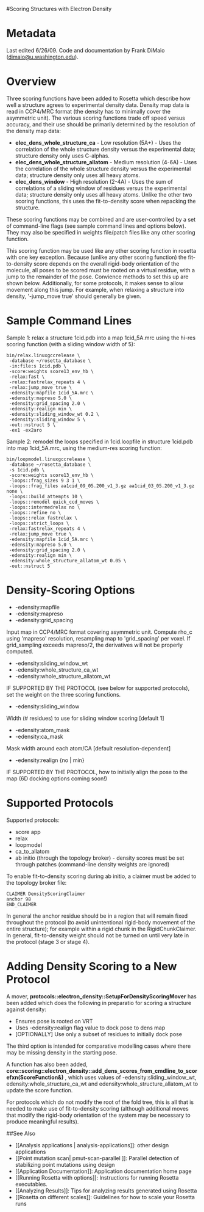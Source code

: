 #Scoring Structures with Electron Density

Metadata
========

Last edited 6/26/09. Code and documentation by Frank DiMaio (dimaio@u.washington.edu).

Overview
========

Three scoring functions have been added to Rosetta which describe how well a structure agrees to experimental density data. Density map data is read in CCP4/MRC format (the density has to minimally cover the asymmetric unit). The various scoring functions trade off speed versus accuracy, and their use should be primarily determined by the resolution of the density map data:

-   **elec\_dens\_whole\_structure\_ca** - Low resolution (5A+) - Uses the correlation of the whole structure density versus the experimental data; structure density only uses C-alphas.
-   **elec\_dens\_whole\_structure\_allatom** - Medium resolution (4-6A) - Uses the correlation of the whole structure density versus the experimental data; structure density only uses all heavy atoms.
-   **elec\_dens\_window** - High resolution (2-4A) - Uses the sum of correlations of a sliding window of residues versus the experimental data; structure density only uses all heavy atoms. Unlike the other two scoring functions, this uses the fit-to-density score when repacking the structure.

These scoring functions may be combined and are user-controlled by a set of command-line flags (see sample command lines and options below). They may also be specified in weights file/patch files like any other scoring function.

This scoring function may be used like any other scoring function in rosetta with one key exception. Because (unlike any other scoring function) the fit-to-density score depends on the overall rigid-body orientation of the molecule, all poses to be scored must be rooted on a virtual residue, with a jump to the remainder of the pose. Convience methods to set this up are shown below. Additionally, for some protocols, it makes sense to allow movement along this jump. For example, when relaxing a structure into density, '-jump\_move true' should generally be given.

Sample Command Lines
====================

Sample 1: relax a structure 1cid.pdb into a map 1cid\_5A.mrc using the hi-res scoring function (with a sliding window width of 5):

```
bin/relax.linuxgccrelease \
 -database ~/rosetta_database \
 -in:file:s 1cid.pdb \
 -score:weights score13_env_hb \
 -relax:fast \
 -relax:fastrelax_repeats 4 \
 -relax:jump_move true \
 -edensity:mapfile 1cid_5A.mrc \
 -edensity:mapreso 5.0 \
 -edensity:grid_spacing 2.0 \
 -edensity:realign min \
 -edensity:sliding_window_wt 0.2 \
 -edensity:sliding_window 5 \
 -out::nstruct 5 \
 -ex1 -ex2aro 
```

Sample 2: remodel the loops specified in 1cid.loopfile in structure 1cid.pdb into map 1cid\_5A.mrc, using the medium-res scoring function:

```
bin/loopmodel.linuxgccrelease \
 -database ~/rosetta_database \
 -s 1cid.pdb \
 -score:weights score13_env_hb \
 -loops::frag_sizes 9 3 1 \
 -loops::frag_files aa1cid_09_05.200_v1_3.gz aa1cid_03_05.200_v1_3.gz none \
 -loops::build_attempts 10 \
 -loops::remodel quick_ccd_moves \
 -loops::intermedrelax no \
 -loops::refine no \
 -loops::relax fastrelax \
 -loops::strict_loops \
 -relax:fastrelax_repeats 4 \
 -relax:jump_move true \
 -edensity:mapfile 1cid_5A.mrc \
 -edensity:mapreso 5.0 \
 -edensity:grid_spacing 2.0 \
 -edensity:realign min \
 -edensity:whole_structure_allatom_wt 0.05 \
 -out::nstruct 5
```

Density-Scoring Options
=======================

-   -edensity:mapfile
-   -edensity:mapreso
-   -edensity:grid\_spacing

Input map in CCP4/MRC format covering asymmetric unit. Compute rho\_c using 'mapreso' resolution, resampling map to 'grid\_spacing' per voxel. If grid\_sampling exceeds mapreso/2, the derivatives will not be properly computed.

-   -edensity:sliding\_window\_wt
-   -edensity:whole\_structure\_ca\_wt
-   -edensity:whole\_structure\_allatom\_wt

IF SUPPORTED BY THE PROTOCOL (see below for supported protocols), set the weight on the three scoring functions.

-   -edensity:sliding\_window

Width (\# residues) to use for sliding window scoring [default 1]

-   -edensity:atom\_mask
-   -edensity:ca\_mask

Mask width around each atom/CA [default resolution-dependent]

-   -edensity:realign {no | min}

IF SUPPORTED BY THE PROTOCOL, how to initially align the pose to the map (6D docking options coming soon!)

Supported Protocols
===================

Supported protocols:

-   score app
-   relax
-   loopmodel
-   ca\_to\_allatom
-   ab initio (through the topology broker) - density scores must be set through patches (command-line density weights are ignored)

To enable fit-to-density scoring during ab initio, a claimer must be added to the topology broker file:

```
CLAIMER DensityScoringClaimer
anchor 98
END_CLAIMER
```

In general the anchor residue should be in a region that will remain fixed throughout the protocol (to avoid unintentional rigid-body movement of the entire structure); for example within a rigid chunk in the RigidChunkClaimer. In general, fit-to-density weight should not be turned on until very late in the protocol (stage 3 or stage 4).

Adding Density Scoring to a New Protocol
========================================

A mover, **protocols::electron\_density::SetupForDensityScoringMover** has been added which does the following in preparatio for scoring a structure against density:

-   Ensures pose is rooted on VRT
-   Uses -edensity:realign flag value to dock pose to dens map
-   [OPTIONALLY] Use only a subset of residues to initially dock pose

The third option is intended for comparative modelling cases where there may be missing density in the starting pose.

A function has also been added, **core::scoring::electron\_density::add\_dens\_scores\_from\_cmdline\_to\_scorefxn(ScoreFunction&)** , which uses values of -edensity:sliding\_window\_wt, edensity:whole\_structure\_ca\_wt and edensity:whole\_structure\_allatom\_wt to update the score function.

For protocols which do not modify the root of the fold tree, this is all that is needed to make use of fit-to-density scoring (although additional moves that modify the rigid-body orientation of the system may be necessary to produce meaningful results).

##See Also

* [[Analysis applications | analysis-applications]]: other design applications
* [[Point mutation scan| pmut-scan-parallel ]]: Parallel detection of stabilizing point mutations using design
* [[Application Documentation]]: Application documentation home page
* [[Running Rosetta with options]]: Instructions for running Rosetta executables.
* [[Analyzing Results]]: Tips for analyzing results generated using Rosetta
* [[Rosetta on different scales]]: Guidelines for how to scale your Rosetta runs

